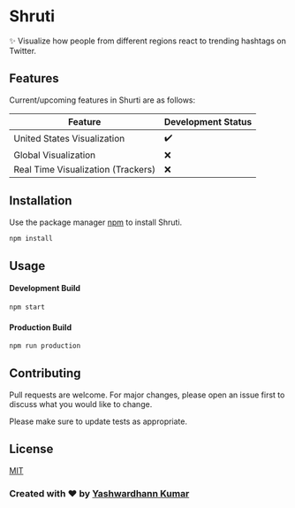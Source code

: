 # Shruti 

:sparkles: Visualize how people from different regions react to trending hashtags on Twitter. 

## Features

Current/upcoming features in Shurti are as follows: 

|    Feature            |Development Status|
|----------------|-------------------------------|
|United States Visualization|:heavy_check_mark:            |
|Global Visualization         |:x:            |
|Real Time Visualization (Trackers)|:x:|


## Installation

Use the package manager [npm](https://www.npmjs.com/get-npm) to install Shruti.

```bash
npm install
```

## Usage 

#### Development Build

```bash
npm start 
```
#### Production Build

```bash
npm run production 
```

## Contributing
Pull requests are welcome. For major changes, please open an issue first to discuss what you would like to change.

Please make sure to update tests as appropriate.

## License
[MIT](https://choosealicense.com/licenses/mit/)

### Created with :heart: by [Yashwardhann Kumar](https://www.facebook.com/yashwardhann.100)
